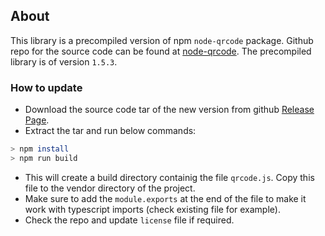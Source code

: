 ## About

This library is a precompiled version of npm `node-qrcode` package. Github repo for the source code can be found at [node-qrcode](https://github.com/soldair/node-qrcode). The precompiled library is of version `1.5.3`.

### How to update

-   Download the source code tar of the new version from github [Release Page](https://github.com/soldair/node-qrcode/tags).
-   Extract the tar and run below commands:

```bash
> npm install
> npm run build
```

-   This will create a build directory containig the file `qrcode.js`. Copy this file to the vendor directory of the project.
-   Make sure to add the `module.exports` at the end of the file to make it work with typescript imports (check existing file for example).
-   Check the repo and update `license` file if required.
